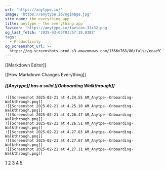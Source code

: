 ```yaml
---
url: 'https://anytype.io/'
image: 'https://anytype.io/ogimage.jpg'
site_name: the everything app
title: anytype — the everything app
favicon: 'https://anytype.io/favicon-32x32.png'
og_last_fetch: '2025-03-05T03:57:18.038Z'
tags:
  - Productivity
og_screenshot_url: >-
  https://og-screenshots-prod.s3.amazonaws.com/1366x768/80/false/eeae976a313a1447e01097dfadf63704853d6fc24ec3a2d3ef5aedebf5c94df1.jpeg
---
```



[[Markdown Editor]]

[[How Markdown Changes Everything]]
##### [[Anytype]] has a solid [[Onboarding Walkthrough]]
``` litegal
![[Screenshot 2025-02-21 at 4.24.55 AM_Anytpe--Onboarding-Walkthrough.png]]
![[Screenshot 2025-02-21 at 4.25.10 AM_Anytpe--Onboarding-Walkthrough.png]]
![[Screenshot 2025-02-21 at 4.26.47 AM_Anytpe--Onboarding-Walkthrough.png]]
![[Screenshot 2025-02-21 at 4.26.51 AM_Anytpe--Onboarding-Walkthrough.png]]
![[Screenshot 2025-02-21 at 4.27.03 AM_Anytpe--Onboarding-Walkthrough.png]]
![[Screenshot 2025-02-21 at 4.27.07 AM_Anytpe--Onboarding-Walkthrough.png]]
![[Screenshot 2025-02-21 at 4.27.11 AM_Anytpe--Onboarding-Walkthrough.png]]

```

<div class="slider-carousel">
	<div class="slider">
		<a href="#slide-1">1</a>
		<a href="#slide-2">2</a>
		<a href="#slide-3">3</a>
		<a href="#slide-4">4</a>
		<a href="#slide-5">5</a>
	<div class="slides">
		<div id="slide-1">
			<div src="../Screenshot 2025-02-21 at 4.24.55 AM_Anytpe--Onboarding-Walkthrough.png" class="internal-embed"></div>
		</div>
		<div id="slide-2">
			<div src="../Screenshot 2025-02-21 at 4.25.10 AM_Anytpe--Onboarding-Walkthrough.png" class="internal-embed"></div>
		</div>
		<div id="slide-3">
			<div src="../Visuals/Screenshot 2025-02-21 at 4.26.47 AM_Anytpe--Onboarding-Walkthrough.png" class="internal-embed"></div>
		</div>
		<div id="slide-4">
			<div src="Visuals/Screenshot 2025-02-21 at 4.26.51 AM_Anytpe--Onboarding-Walkthrough.png" class="internal-embed"></div>
		</div>
		<div id="slide-5">
			<div src="Visuals/Screenshot 2025-02-21 at 4.27.03 AM_Anytpe--Onboarding-Walkthrough.png" class="internal-embed"></div>
		</div>
	</div>
	</div>
</div>
